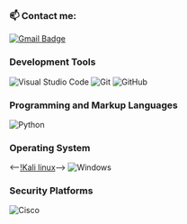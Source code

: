 ### 📫 Contact me:
[![Gmail Badge](https://img.shields.io/badge/-fathirfudail123@gmail.com-c14438?style=for-the-badge&logo=Gmail&logoColor=white&link=mailto:fathirfudail123@gmail.com)](mailto:fathirfudail123@gmail.com)

### Development Tools
![Visual Studio Code](https://img.shields.io/badge/Visual%20Studio%20Code-0078d7.svg?style=for-the-badge&logo=visual-studio-code&logoColor=white)
![Git](https://img.shields.io/badge/git-%23F05033.svg?style=for-the-badge&logo=git&logoColor=white)
![GitHub](https://img.shields.io/badge/github-%23121011.svg?style=for-the-badge&logo=github&logoColor=white)

### Programming and Markup Languages
![Python](https://img.shields.io/badge/Python-FFD43B?style=for-the-badge&logo=python&logoColor=blue)
<!-- ![Kotlin](https://img.shields.io/badge/kotlin-%237F52FF.svg?style=for-the-badge&logo=kotlin&logoColor=white)
![Dart](https://img.shields.io/badge/dart-%230175C2.svg?style=for-the-badge&logo=dart&logoColor=white)
![TypeScript](https://img.shields.io/badge/typescript-%23007ACC.svg?style=for-the-badge&logo=typescript&logoColor=white)
![Markdown](https://img.shields.io/badge/markdown-%23000000.svg?style=for-the-badge&logo=markdown&logoColor=white) -->

### Operating System
<--[!Kali linux](https://img.shields.io/badge/Kali_Linux-557C94?style=for-the-badge&logo=kali-linux&logoColor=white)-->
![Windows](https://img.shields.io/badge/Windows-0078D6?style=for-the-badge&logo=windows&logoColor=white)

### Security Platforms
![Cisco](https://img.shields.io/badge/CISCO-1BA0D7?style=for-the-badge&logo=cisco&logoColor=white)

<!-- ### Frameworks, Platforms and Libraries
![Flutter](https://img.shields.io/badge/Flutter-%2302569B.svg?style=for-the-badge&logo=Flutter&logoColor=white)
![Next JS](https://img.shields.io/badge/Next-black?style=for-the-badge&logo=next.js&logoColor=white)
![TailwindCSS](https://img.shields.io/badge/tailwindcss-%2338B2AC.svg?style=for-the-badge&logo=tailwind-css&logoColor=white)
![NodeJS](https://img.shields.io/badge/node.js-6DA55F?style=for-the-badge&logo=node.js&logoColor=white)
![React](https://img.shields.io/badge/react-%2320232a.svg?style=for-the-badge&logo=react&logoColor=%2361DAFB) -->


